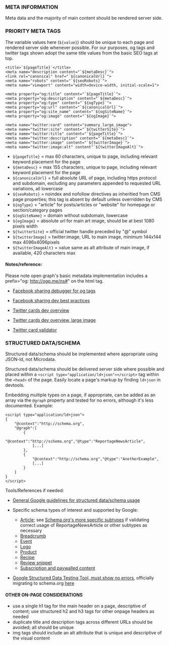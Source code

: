 ### META INFORMATION
Meta data and the majority of main content should be rendered server side.

### PRIORITY META TAGS

The variable values here (`${value}`) should be unique to each page and rendered server side whenever possible. For our purposes, og tags and twitter tags shown adopt the same title values from the basic SEO tags at top.

```
<title>`${pageTitle}`</title>
<meta name="description content="`${metaDesc}`">
<link rel="canonical" href="`${canonicalUrl}`">
<meta name="robots" content="`${seoRobots}`">
<meta name="viewport" content="width=device-width, initial-scale=1">

<meta property="og:title" content="`${pageTitle}`">
<meta property="og:description" content="`${metaDesc}`">
<meta property="og:type" content="`${ogType}`">
<meta property="og:url" content="`${canonicalUrl}`">
<meta property="og:site_name" content="`${ogSiteName}`">
<meta property="og:image" content="`${ogImage}`">

<meta name="twitter:card" content="summary_large_image">
<meta name="twitter:site" content="`${twitterSite}`">
<meta name="twitter:title" content="`${pageTitle}`">
<meta name="twitter:description" content="`${metaDesc}`">
<meta name="twitter:image" content="`${twitterImage}`">
<meta name="twitter:image:alt" content"`${twitterImageAlt}`">
```

- `${pageTitle}` = max 60 characters, unique to page, including relevant keyword placement for the page
- `${metaDesc}` = max 155 characters, unique to page, including relevant keyword placement for the page
- `${canonicalUrl}` = full absolute URL of page, including https protocol and subdomain, excluding any parameters appended to requested URL variations, all lowercase
- `${seoRobots}` = noindex and nofollow directives as inheritied from CMS page properties; this tag is absent by default unless overridden by CMS
- `${ogType}` = "article" for posts/articles or "website" for homepage or section/category pages
- `${ogSiteName}` = domain without subdomain, lowercase
- `${ogImage}` = absolute url for main art image, should be at best 1080 pixels width
- `${twitterSite}` = official twitter handle preceded by "@" symbol
- `${twitterImage}` = twitter:image, URL to main image, minimum 144x144 max 4096x4096pixels
- `${twitterImageAlt}` = value same as alt attribute of main image, if available, 420 characters max

#### Notes/reference:

Please note open graph's basic metadata implementation includes a prefix="og: http://ogp.me/ns#" on the html tag.

- [Facebook sharing debugger for og tags](https://developers.facebook.com/tools/debug/sharing/)

- [Facebook sharing dev best practices](https://developers.facebook.com/docs/sharing/best-practices/)

- [Twitter cards dev overview](https://developer.twitter.com/en/docs/tweets/optimize-with-cards/overview/summary)

- [Twitter cards dev overview, large image](https://developer.twitter.com/en/docs/tweets/optimize-with-cards/overview/summary-card-with-large-image)

- [Twitter card validator](https://cards-dev.twitter.com/validator)


### STRUCTURED DATA/SCHEMA

Structured data/schema should be implemented where appropriate using JSON-ld, not Microdata.

Structured data/schema should be delivered server side where possible and placed within a `<script type="application/ld+json"></script>` tag within the `<head>` of the page. Easily locate a page's markup by finding `ld+json` in devtools.

Embedding multiple types on a page, if appropriate, can be added as an array via the `@graph` property and tested for no errors, although it's less documented. Example:
```
<script type="application/ld+json">
{
    "@context":"http://schema.org",
    "@graph":[
        {
            "@context":"http://schema.org","@type":"ReportageNewsArticle",
            [...]
        },
        {
            "@context":"http://schema.org","@type":"AnotherExample",
            [...]
        }
    ]
}
</script>
```

Tools/References if needed:

- [General Google guidelines for structured data/schema usage](https://developers.google.com/search/docs/guides/sd-policies)

- Specific schema types of interest and supported by Google:
  - [Article](https://developers.google.com/search/docs/data-types/article); see [Schema.org's more specific subtypes](https://schema.org/NewsArticle) if validating correct usage of ReportageNewsArticle or other subtypes as necessary
  - [Breadcrumb](https://developers.google.com/search/docs/data-types/breadcrumb)
  - [Event](https://developers.google.com/search/docs/data-types/event)
  - [Logo](https://developers.google.com/search/docs/data-types/logo)
  - [Product](https://developers.google.com/search/docs/data-types/product)
  - [Recipe](https://developers.google.com/search/docs/data-types/recipe)
  - [Review snippet](https://developers.google.com/search/docs/data-types/review-snippet)
  - [Subscription and paywalled content](https://developers.google.com/search/docs/data-types/paywalled-content)
- [Google Structured Data Testing Tool, must show no errors](https://search.google.com/structured-data/testing-tool), officially migrating to schema.org [here](https://validator.schema.org/)


#### OTHER ON-PAGE CONSIDERATIONS
- use a single h1 tag for the main header on a page, descriptive of content; use structured h2 and h3 tags for other onpage headers as needed
- duplicate title and description tags across different URLs should be avoided; all should be unique
- img tags should include an alt attribute that is unique and descriptive of the visual content